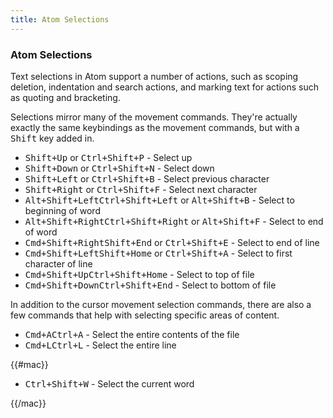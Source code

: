 ```yaml
---
title: Atom Selections
---
```

### Atom Selections

Text selections in Atom support a number of actions, such as scoping deletion, indentation and search actions, and marking text for actions such as quoting and bracketing.

Selections mirror many of the movement commands. They're actually exactly the same keybindings as the movement commands, but with a <kbd class="platform-all">Shift</kbd> key added in.

* <kbd class="platform-all">Shift+Up</kbd><span class="platform-mac"> or <kbd class="platform-mac">Ctrl+Shift+P</kbd></span> - Select up
* <kbd class="platform-all">Shift+Down</kbd><span class="platform-mac"> or <kbd class="platform-mac">Ctrl+Shift+N</kbd></span> - Select down
* <kbd class="platform-all">Shift+Left</kbd><span class="platform-mac"> or <kbd class="platform-mac">Ctrl+Shift+B</kbd></span> - Select previous character
* <kbd class="platform-all">Shift+Right</kbd><span class="platform-mac"> or <kbd class="platform-mac">Ctrl+Shift+F</kbd></span> - Select next character
* <kbd class="platform-mac">Alt+Shift+Left</kbd><kbd class="platform-windows platform-linux">Ctrl+Shift+Left</kbd><span class="platform-mac"> or <kbd class="platform-mac">Alt+Shift+B</kbd></span> - Select to beginning of word
* <kbd class="platform-mac">Alt+Shift+Right</kbd><kbd class="platform-windows platform-linux">Ctrl+Shift+Right</kbd><span class="platform-mac"> or <kbd class="platform-mac">Alt+Shift+F</kbd></span> - Select to end of word
* <kbd class="platform-mac">Cmd+Shift+Right</kbd><kbd class="platform-windows platform-linux">Shift+End</kbd><span class="platform-mac"> or <kbd class="platform-mac">Ctrl+Shift+E</kbd></span> - Select to end of line
* <kbd class="platform-mac">Cmd+Shift+Left</kbd><kbd class="platform-windows platform-linux">Shift+Home</kbd><span class="platform-mac"> or <kbd class="platform-mac">Ctrl+Shift+A</kbd></span> - Select to first character of line
* <kbd class="platform-mac">Cmd+Shift+Up</kbd><kbd class="platform-windows platform-linux">Ctrl+Shift+Home</kbd> - Select to top of file
* <kbd class="platform-mac">Cmd+Shift+Down</kbd><kbd class="platform-windows platform-linux">Ctrl+Shift+End</kbd> - Select to bottom of file

In addition to the cursor movement selection commands, there are also a few commands that help with selecting specific areas of content.

* <kbd class="platform-mac">Cmd+A</kbd><kbd class="platform-windows platform-linux">Ctrl+A</kbd> - Select the entire contents of the file
* <kbd class="platform-mac">Cmd+L</kbd><kbd class="platform-windows platform-linux">Ctrl+L</kbd> - Select the entire line

{{#mac}}

* <kbd class="platform-mac">Ctrl+Shift+W</kbd> - Select the current word

{{/mac}}
